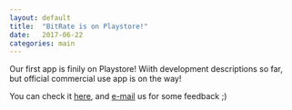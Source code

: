 ```yaml
---
layout: default
title:  "BitRate is on Playstore!"
date:   2017-06-22 
categories: main
---
```


Our first app  is finily on Playstore!
Wiith development descriptions so far, but official commercial use app is on the way!
 
You can check it [here][bit-pl-link], and [e-mail][email-link] us for some feedback ;)

[bit-pl-link]: https://play.google.com/store/apps/details?id=com.unathemastudios.bitrate
[email-link]:  mailto:unathemastudios@gmail.com